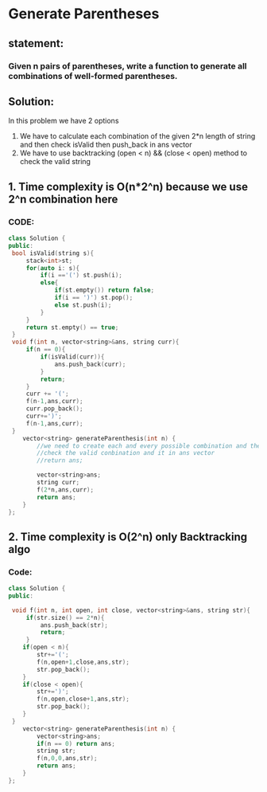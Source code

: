 # Generate Parentheses

## statement:
### Given n pairs of parentheses, write a function to generate all combinations of well-formed parentheses.

## Solution:

In this problem we have 2 options
1. We have to calculate each combination of the given 2*n length of string and then check isValid then push_back in ans vector
2. We have to use backtracking (open < n) && (close < open) method to check the valid string

## 1. Time complexity is O(n*2^n) because we use 2^n combination here
### CODE: 
```C++
class Solution {
public:
 bool isValid(string s){
     stack<int>st;
     for(auto i: s){
         if(i =='(') st.push(i);
         else{
             if(st.empty()) return false;
             if(i == ')') st.pop();
             else st.push(i);
         }
     }
     return st.empty() == true;
 }
 void f(int n, vector<string>&ans, string curr){
     if(n == 0){
         if(isValid(curr)){
             ans.push_back(curr);
         }
         return;
     }
     curr += '(';
     f(n-1,ans,curr);
     curr.pop_back();
     curr+=')';
     f(n-1,ans,curr);
 }
    vector<string> generateParenthesis(int n) {
        //we need to create each and every possible combination and then 
        //check the valid conbination and it in ans vector
        //return ans;

        vector<string>ans;
        string curr;
        f(2*n,ans,curr);
        return ans;
    }
};
```
## 2. Time complexity is O(2^n) only Backtracking algo
### Code:
```C++
class Solution {
public:

 void f(int n, int open, int close, vector<string>&ans, string str){
     if(str.size() == 2*n){
         ans.push_back(str);
         return;
     }
    if(open < n){
        str+='(';
        f(n,open+1,close,ans,str);
        str.pop_back();
    }
    if(close < open){
        str+=')';
        f(n,open,close+1,ans,str);
        str.pop_back();
    }
 }
    vector<string> generateParenthesis(int n) {
        vector<string>ans;
        if(n == 0) return ans;
        string str;
        f(n,0,0,ans,str);
        return ans;
    }
};
```
